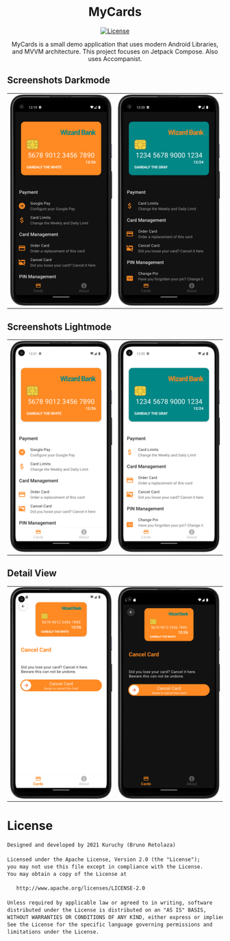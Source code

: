 <h1 align="center">MyCards</h1>

<p align="center">
  <a href="https://opensource.org/licenses/Apache-2.0"><img alt="License" src="https://img.shields.io/badge/License-Apache%202.0-blue.svg"/></a>
</p>

<p align="center">  
MyCards is a small demo application that uses modern Android Libraries, <br>and MVVM architecture. This project focuses on Jetpack Compose. Also uses Accompanist.
</p>


## Screenshots Darkmode
<table>
    <tr>
        <td><img src="/screenshots/First.png"/></td>
        <td><img src="/screenshots/Second.png"/></td>
    </tr>
</table>

## Screenshots Lightmode
<table>
    <tr>
        <td><img src="/screenshots/First_w.png"/></td>
        <td><img src="/screenshots/Second_w.png"/></td>
    </tr>
</table>

## Detail View
<table>
    <tr>
        <td><img src="/screenshots/Detail_w.png"/></td>
        <td><img src="/screenshots/Detail.png"/></td>
    </tr>
</table>


# License
```xml
Designed and developed by 2021 Kuruchy (Bruno Retolaza)

Licensed under the Apache License, Version 2.0 (the "License");
you may not use this file except in compliance with the License.
You may obtain a copy of the License at

   http://www.apache.org/licenses/LICENSE-2.0

Unless required by applicable law or agreed to in writing, software
distributed under the License is distributed on an "AS IS" BASIS,
WITHOUT WARRANTIES OR CONDITIONS OF ANY KIND, either express or implied.
See the License for the specific language governing permissions and
limitations under the License.
```